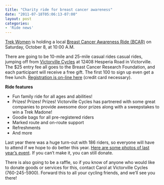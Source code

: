 ```yaml
---
title: "Charity ride for breast cancer awareness"
date: "2011-07-18T05:06:13-07:00"
layout: post
categories:
- 'Ride news'
---
```


[Trek Women](https://goo.gl/BF72B) is holding a local [Breast Cancer Awareness Ride (BCAR)](https://goo.gl/BJnEK) on Saturday, October 8, at 10:00 A.M.  
  
There are going to be 10-mile and 25-mile casual rides casual rides, jumping off from [Victorville Cycles](https://goo.gl/hXwsP) at 12408 Hesperia Road in Victorville. The $25 entry fee all goes to the Breast Cancer Research Foundation, and each participant will receive a free gift. The first 100 to sign up even get a free lunch. [Registration is on-line here](https://goo.gl/vaee8) (credit card necessary).

**Ride features**

- Fun family ride for all ages and abilities!
- Prizes! Prizes! Prizes! Victorville Cycles has partnered with some great companies to provide awesome door prizes along with a sweepstakes to win a Trek Madone!
- Goodie bags for all pre-registered riders
- Marked route and on-route support
- Refreshments
- And more

Last year there was a huge turn-out with 186 riders, so everyone will have to attend if we hope to do better this year. [Here are some photos of last year’s event](/2010/10/09/bcar-wrap-up/ "2010 Victorville BCAR"). If you can’t make it, you can still donate.

There is also going to be a raffle, so if you know of anyone who would like to donate goods or services for this, contact Carol at Victorville Cycles (760-245-5900). Forward this to all your cycling friends, and we’ll see you there!